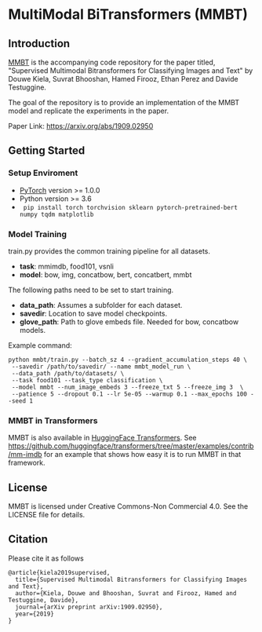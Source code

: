 # MultiModal BiTransformers (MMBT)

## Introduction

[MMBT](https://arxiv.org/abs/1909.02950) is the accompanying code repository for the paper titled, "Supervised Multimodal Bitransformers for Classifying Images and Text" by Douwe Kiela, Suvrat Bhooshan, Hamed Firooz, Ethan Perez and Davide Testuggine.
 

The goal of the repository is to provide an implementation of the MMBT model and replicate the experiments in the paper.

Paper Link: https://arxiv.org/abs/1909.02950 

 ## Getting Started

### Setup Enviroment


* [PyTorch](http://pytorch.org/) version >= 1.0.0
* Python version >= 3.6
* ``` pip install torch torchvision sklearn pytorch-pretrained-bert numpy tqdm matplotlib```


### Model Training

train.py provides the common training pipeline for all datasets. 
- **task**: mmimdb, food101, vsnli
- **model**: bow, img, concatbow, bert, concatbert, mmbt

The following paths need to be set to start training.

- **data_path**: Assumes a subfolder for each dataset. 
- **savedir**: Location to save model checkpoints.
- **glove_path**: Path to glove embeds file. Needed for bow, concatbow models.

Example command:

```
python mmbt/train.py --batch_sz 4 --gradient_accumulation_steps 40 \
 --savedir /path/to/savedir/ --name mmbt_model_run \
 --data_path /path/to/datasets/ \
 --task food101 --task_type classification \
 --model mmbt --num_image_embeds 3 --freeze_txt 5 --freeze_img 3  \
 --patience 5 --dropout 0.1 --lr 5e-05 --warmup 0.1 --max_epochs 100 --seed 1
```  

### MMBT in Transformers

MMBT is also available in [HuggingFace Transformers](https://github.com/huggingface/transformers). See https://github.com/huggingface/transformers/tree/master/examples/contrib/mm-imdb for an example that shows how easy it is to run MMBT in that framework.

 ## License
 
 MMBT is licensed under Creative Commons-Non Commercial 4.0. See the LICENSE file for details.
 
 
## Citation

Please cite it as follows


```
@article{kiela2019supervised,
  title={Supervised Multimodal Bitransformers for Classifying Images and Text},
  author={Kiela, Douwe and Bhooshan, Suvrat and Firooz, Hamed and Testuggine, Davide},
  journal={arXiv preprint arXiv:1909.02950},
  year={2019}
}
```
